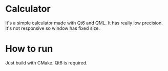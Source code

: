 # Calculator
It's a simple calculator made with Qt6 and QML. 
It has really low precision. 
It's not responsive so window has fixed size.

# How to run
Just build with CMake. Qt6 is required.